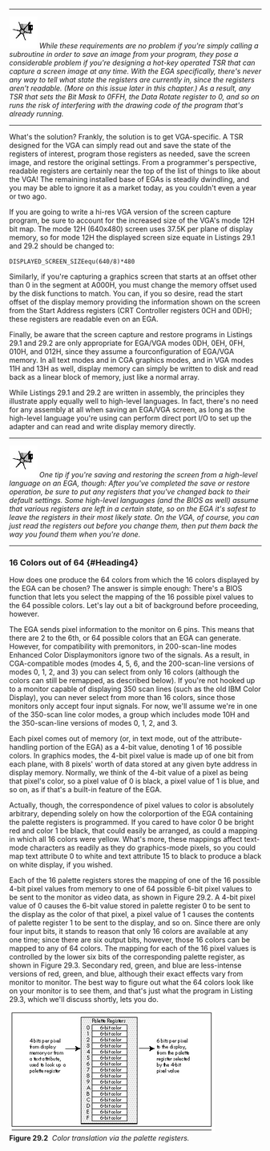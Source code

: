   ------------------- ------------------------------------------------------------------------------------------------------------------------------------------------------------------------------------------------------------------------------------------------------------------------------------------------------------------------------------------------------------------------------------------------------------------------------------------------------------------------------------------------------------------------------------------------------------------------------------------------------------------------------------
  ![](images/i.jpg)   *While these requirements are no problem if you're simply calling a subroutine in order to save an image from your program, they pose a considerable problem if you're designing a hot-key operated TSR that can capture a screen image at any time. With the EGA specifically, there's never any way to tell what state the registers are currently in, since the registers aren't readable. (More on this issue later in this chapter.) As a result, any TSR that sets the Bit Mask to 0FFH, the Data Rotate register to 0, and so on runs the risk of interfering with the drawing code of the program that's already running.*
  ------------------- ------------------------------------------------------------------------------------------------------------------------------------------------------------------------------------------------------------------------------------------------------------------------------------------------------------------------------------------------------------------------------------------------------------------------------------------------------------------------------------------------------------------------------------------------------------------------------------------------------------------------------------

What's the solution? Frankly, the solution is to get VGA-specific. A TSR
designed for the VGA can simply read out and save the state of the
registers of interest, program those registers as needed, save the
screen image, and restore the original settings. From a programmer's
perspective, readable registers are certainly near the top of the list
of things to like about the VGA! The remaining installed base of EGAs is
steadily dwindling, and you may be able to ignore it as a market today,
as you couldn't even a year or two ago.

If you are going to write a hi-res VGA version of the screen capture
program, be sure to account for the increased size of the VGA's mode 12H
bit map. The mode 12H (640x480) screen uses 37.5K per plane of display
memory, so for mode 12H the displayed screen size equate in Listings
29.1 and 29.2 should be changed to:

    DISPLAYED_SCREEN_SIZEequ(640/8)*480

Similarly, if you're capturing a graphics screen that starts at an
offset other than 0 in the segment at A000H, you must change the memory
offset used by the disk functions to match. You can, if you so desire,
read the start offset of the display memory providing the information
shown on the screen from the Start Address registers (CRT Controller
registers 0CH and 0DH); these registers are readable even on an EGA.

Finally, be aware that the screen capture and restore programs in
Listings 29.1 and 29.2 are only appropriate for EGA/VGA modes 0DH, 0EH,
0FH, 010H, and 012H, since they assume a fourconfiguration of EGA/VGA
memory. In all text modes and in CGA graphics modes, and in VGA modes
11H and 13H as well, display memory can simply be written to disk and
read back as a linear block of memory, just like a normal array.

While Listings 29.1 and 29.2 are written in assembly, the principles
they illustrate apply equally well to high-level languages. In fact,
there's no need for any assembly at all when saving an EGA/VGA screen,
as long as the high-level language you're using can perform direct port
I/O to set up the adapter and can read and write display memory
directly.

  ------------------- ----------------------------------------------------------------------------------------------------------------------------------------------------------------------------------------------------------------------------------------------------------------------------------------------------------------------------------------------------------------------------------------------------------------------------------------------------------------------------------------------------------------------------------------------------------------------------------
  ![](images/i.jpg)   *One tip if you're saving and restoring the screen from a high-level language on an EGA, though: After you've completed the save or restore operation, be sure to put any registers that you've changed back to their default settings. Some high-level languages (and the BIOS as well) assume that various registers are left in a certain state, so on the EGA it's safest to leave the registers in their most likely state. On the VGA, of course, you can just read the registers out before you change them, then put them back the way you found them when you're done.*
  ------------------- ----------------------------------------------------------------------------------------------------------------------------------------------------------------------------------------------------------------------------------------------------------------------------------------------------------------------------------------------------------------------------------------------------------------------------------------------------------------------------------------------------------------------------------------------------------------------------------

### 16 Colors out of 64 {#Heading4}

How does one produce the 64 colors from which the 16 colors displayed by
the EGA can be chosen? The answer is simple enough: There's a BIOS
function that lets you select the mapping of the 16 possible pixel
values to the 64 possible colors. Let's lay out a bit of background
before proceeding, however.

The EGA sends pixel information to the monitor on 6 pins. This means
that there are 2 to the 6th, or 64 possible colors that an EGA can
generate. However, for compatibility with premonitors, in 200-scan-line
modes Enhanced Color Displaymonitors ignore two of the signals. As a
result, in CGA-compatible modes (modes 4, 5, 6, and the 200-scan-line
versions of modes 0, 1, 2, and 3) you can select from only 16 colors
(although the colors can still be remapped, as described below). If
you're not hooked up to a monitor capable of displaying 350 scan lines
(such as the old IBM Color Display), you can never select from more than
16 colors, since those monitors only accept four input signals. For now,
we'll assume we're in one of the 350-scan line color modes, a group
which includes mode 10H and the 350-scan-line versions of modes 0, 1, 2,
and 3.

Each pixel comes out of memory (or, in text mode, out of the
attribute-handling portion of the EGA) as a 4-bit value, denoting 1 of
16 possible colors. In graphics modes, the 4-bit pixel value is made up
of one bit from each plane, with 8 pixels' worth of data stored at any
given byte address in display memory. Normally, we think of the 4-bit
value of a pixel as being that pixel's color, so a pixel value of 0 is
black, a pixel value of 1 is blue, and so on, as if that's a built-in
feature of the EGA.

Actually, though, the correspondence of pixel values to color is
absolutely arbitrary, depending solely on how the colorportion of the
EGA containing the palette registers is programmed. If you cared to have
color 0 be bright red and color 1 be black, that could easily be
arranged, as could a mapping in which all 16 colors were yellow. What's
more, these mappings affect text-mode characters as readily as they do
graphics-mode pixels, so you could map text attribute 0 to white and
text attribute 15 to black to produce a black on white display, if you
wished.

Each of the 16 palette registers stores the mapping of one of the 16
possible 4-bit pixel values from memory to one of 64 possible 6-bit
pixel values to be sent to the monitor as video data, as shown in Figure
29.2. A 4-bit pixel value of 0 causes the 6-bit value stored in palette
register 0 to be sent to the display as the color of that pixel, a pixel
value of 1 causes the contents of palette register 1 to be sent to the
display, and so on. Since there are only four input bits, it stands to
reason that only 16 colors are available at any one time; since there
are six output bits, however, those 16 colors can be mapped to any of 64
colors. The mapping for each of the 16 pixel values is controlled by the
lower six bits of the corresponding palette register, as shown in Figure
29.3. Secondary red, green, and blue are less-intense versions of red,
green, and blue, although their exact effects vary from monitor to
monitor. The best way to figure out what the 64 colors look like on your
monitor is to see them, and that's just what the program in Listing
29.3, which we'll discuss shortly, lets you do.

![](images/29-02.jpg)\
 **Figure 29.2**  *Color translation via the palette registers.*
